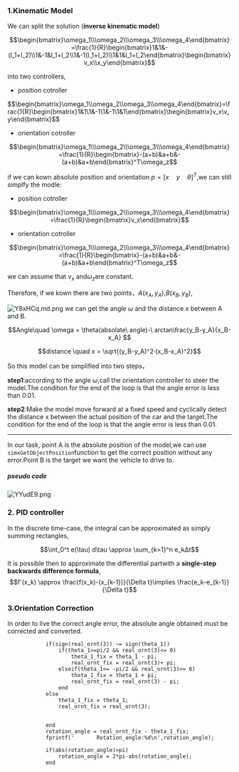 ### 1.Kinematic Model
We can split the solution (**inverse kinematic model**)

$$\begin{bmatrix}\omega_1\\\omega_2\\\omega_3\\\omega_4\end{bmatrix}=\frac{1}{R}\begin{bmatrix}1&1&-(l_1+l_2)\\1&-1&l_1+l_2\\1&-1(l_1+l_2)\\1&1&l_1+l_2\end{bmatrix}\begin{bmatrix}v_x\\x_y\end{bmatrix}$$

into two controllers,

- position cotroller

$$\begin{bmatrix}\omega_1\\\omega_2\\\omega_3\\\omega_4\end{bmatrix}=\frac{1{R}\begin{bmatrix}1&1\\1&-1\\1&-1\\1&1\end{bmatrix}\begin{bmatrix}v_x\\v_y\end{bmatrix}$$

- orientation cotroller

$$\begin{bmatrix}\omega_1\\\omega_2\\\omega_3\\\omega_4\end{bmatrix}=\frac{1}{R}\begin{bmatrix}-(a+b)&a+b&-(a+b)&a+b\end{bmatrix}^T\omega_z$$

if we can kown absolute position and orientation $p=[x \quad y\quad \theta]^T$,we can still simplfy the modle:
- position cotroller

$$\begin{bmatrix}\omega_1\\\omega_2\\\omega_3\\\omega_4\end{bmatrix}=\frac{1}{R}\begin{bmatrix}v_x\end{bmatrix}$$

- orientation cotroller

$$\begin{bmatrix}\omega_1\\\omega_2\\\omega_3\\\omega_4\end{bmatrix}=\frac{1}{R}\begin{bmatrix}-(a+b)&a+b&-(a+b)&a+b\end{bmatrix}^T\omega_z$$

we can assume that $v_x$ and$\omega_z$are constant. 

Therefore, if we kown there are two points，$A(x_A, y_A)$,$B(x_B, y_B)$,

![Y8xHCq.md.png](https://imgconvert.csdnimg.cn/aHR0cHM6Ly9zMS5heDF4LmNvbS8yMDIwLzA1LzExL1k4eEhDcS5tZC5wbmc?x-oss-process=image/format,png)
we can get the angle $\omega$ and the distance $x$ between A and B.

$$Angle\quad \omega = \theta(absolate\ angle)-\ arctan\frac{y_B-y_A}{x_B-x_A} $$

$$distance \quad x = \sqrt{(y_B-y_A)^2·(x_B-x_A)^2}$$

So this model can be simplified into two steps，

**step1**:according to the angle $\omega$,call the orientation controller to steer the model.The condition for the end of the loop is that the angle error is less than 0.01.

**step2**:Make the model move forward at a fixed speed and cyclically detect the distance x between the actual position of the car and the target.The condition for the end of the loop is that the angle error is less than 0.01.

---
In our task, point A is the absolute position of the model,we can use `simxGetObjectPosition`function to get the correct position without any error.Point B is the target we want the vehicle to drive to.

##### pseudo code

![YYudE9.png](https://imgconvert.csdnimg.cn/aHR0cHM6Ly9zMS5heDF4LmNvbS8yMDIwLzA1LzExL1lZdWRFOS5wbmc?x-oss-process=image/format,png)
### 2. PID controller

In the discrete time-case, the integral can be approximated as simply summing rectangles,

$$\int_0^t e(\tau) d\tau \approx \sum_{k=1}^n e_kΔt$$

It is possible then to approximate the differential partwith a **single-step backwards difference formula**,
$$f'(x_k) \approx \frac{f(x_k)-(x_{k-1})}{\Delta t}\implies \frac{e_k-e_{k-1}}{\Delta t}$$

### 3.Orientation Correction
In order to live the correct angle error, the absolute angle obtained must be corrected and converted.
```
            if(sign(real_ornt(3)) ~= sign(theta_1))
                if(theta_1>=pi/2 && real_ornt(3)<= 0)
                    theta_1_fix = theta_1 - pi;
                    real_ornt_fix = real_ornt(3)+ pi;
                elseif(theta_1<= -pi/2 && real_ornt(3)>= 0)
                    theta_1_fix = theta_1 + pi;
                    real_ornt_fix = real_ornt(3) - pi;
                end
            else
                theta_1_fix = theta_1;
                real_ornt_fix = real_ornt(3);

                
            end
            rotation_angle = real_ornt_fix - theta_1_fix;
            fprintf('       Rotation_angle:%d\n',rotation_angle);
            
            if(abs(rotation_angle)>pi)
                rotation_angle = 2*pi-abs(rotation_angle);
            end
```

